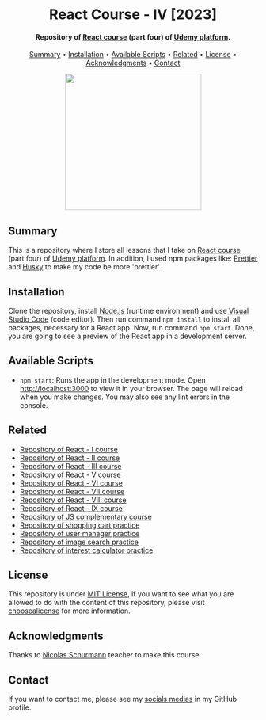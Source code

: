 <h1 align="center">
    React Course - IV [2023]
</h1>

<h4 align="center">
    Repository of <a href="https://www.udemy.com/course/react-guia-definitiva-hooks-router-redux-next-proyectos/" target="_blank">React course<a> (part four) of <a href="https://www.udemy.com/" target="_blank">Udemy platform</a>.
</h4>

<p align="center">
    <a href="#----summary">Summary</a> •
    <a href="#----installation">Installation</a> •
    <a href="#----available-scripts">Available Scripts</a> •
    <a href="#----related">Related</a> •
    <a href="#----license">License</a> •
    <a href="#----acknowledgments">Acknowledgments</a> •
    <a href="#----contact">Contact</a>
</p>

<p align="center">
    <img src="https://user-images.githubusercontent.com/88015479/211222910-7982af62-ec63-48b5-acfc-7b38895a9dbe.png" width="275">
</p>

<h2>
    Summary
</h2>
<p>
    This is a repository where I store all lessons that I take on <a href="https://www.udemy.com/course/react-guia-definitiva-hooks-router-redux-next-proyectos/" target="_blank">React course<a> (part four) of <a href="https://www.udemy.com/" target="_blank">Udemy platform</a>. In addition, I used npm packages like: <a href="https://prettier.io/" target="_blank">Prettier</a> and <a href="https://github.com/typicode/husky" target="_blank">Husky</a> to make my code be more 'prettier'.
</p>

<h2>
    Installation
</h2>
<p>
    Clone the repository, install <a href="https://nodejs.org/es/" target="_blank">Node.js</a> (runtime environment) and use <a href="https://code.visualstudio.com/" target="_blank">Visual Studio Code</a> (code editor). Then run command <code>npm install</code> to install all packages, necessary for a React app. Now, run command <code>npm start</code>. Done, you are going to see a preview of the React app in a development server.
</p>

<h2>
    Available Scripts
</h2>
<p>
    <ul>
        <li>
            <code>npm start</code>: Runs the app in the development mode. Open <a href="http://localhost:3000" target="_blank">http://localhost:3000</a> to view it in your browser. The page will reload when you make changes. You may also see any lint errors in the console.
        </li>
    </ul>
</p>

<h2>
    Related
</h2>
<p>
    <ul>
        <li>
            <a href="https://github.com/hozlucas28/React-Course-I-2023" target="_blank">Repository of React - I course</a>
        </li>
        <li>
            <a href="https://github.com/hozlucas28/React-Course-II-2023" target="_blank">Repository of React - II course</a>
        </li>
        <li>
            <a href="https://github.com/hozlucas28/React-Course-III-2023" target="_blank">Repository of React - III course</a>
        </li>
        <li>
            <a href="https://github.com/hozlucas28/React-Course-V-2023" target="_blank">Repository of React - V course</a>
        </li>
        <li>
            <a href="https://github.com/hozlucas28/React-Course-VI-2023" target="_blank">Repository of React - VI course</a>
        </li>
        <li>
            <a href="https://github.com/hozlucas28/React-Course-VII-2023" target="_blank">Repository of React - VII course</a>
        </li>
        <li>
            <a href="https://github.com/hozlucas28/React-Course-VIII-2023" target="_blank">Repository of React - VIII course</a>
        </li>
        <li>
            <a href="https://github.com/hozlucas28/React-Course-IX-2023" target="_blank">Repository of React - IX course</a>
        </li>
        <li>
            <a href="https://github.com/hozlucas28/JS-Complementary-Course-2023" target="_blank">Repository of JS complementary course</a>
        </li>
        <li>
            <a href="https://github.com/hozlucas28/React-Shopping-Cart-Practice-2023" target="_blank">Repository of shopping cart practice</a>
        </li>
        <li>
            <a href="https://github.com/hozlucas28/React-User-Manager-Practice-2023" target="_blank">Repository of user manager practice</a>
        </li>
        <li>
            <a href="https://github.com/hozlucas28/React-Image-Search-Practice-2023" target="_blank">Repository of image search practice</a>
        </li>
        <li>
            <a href="https://github.com/hozlucas28/React-Interest-Calculator-Practice-2023" target="_blank">Repository of interest calculator practice</a>
        </li>
    </ul>
</p>

<h2>
    License
</h2>
<p>
    This repository is under <a href="./LICENSE" target="_blank">MIT License</a>, if you want to see what you are allowed to do with the content of this repository, please visit <a href="https://choosealicense.com/licenses/" target="_blank">choosealicense</a> for more information.
</p>

<h2>
    Acknowledgments
</h2>
<p>
    Thanks to <a href="https://www.udemy.com/user/nicolas-schurmann/" target="_blank">Nicolas Schurmann</a> teacher to make this course.
</p>

<h2>
    Contact
</h1>
<p>
    If you want to contact me, please see my <a href="https://github.com/hozlucas28" target="_blank">socials medias</a> in my GitHub profile.
</p>
